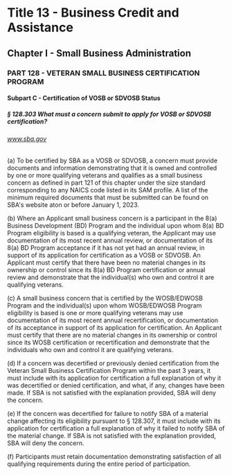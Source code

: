 
# Title 13 - Business Credit and Assistance
## Chapter I - Small Business Administration
### PART 128 - VETERAN SMALL BUSINESS CERTIFICATION PROGRAM
#### Subpart C - Certification of VOSB or SDVOSB Status
##### § 128.303 What must a concern submit to apply for VOSB or SDVOSB certification?
###### www.sba.gov

(a) To be certified by SBA as a VOSB or SDVOSB, a concern must provide documents and information demonstrating that it is owned and controlled by one or more qualifying veterans and qualifies as a small business concern as defined in part 121 of this chapter under the size standard corresponding to any NAICS code listed in its SAM profile. A list of the minimum required documents that must be submitted can be found on SBA's website aton or before January 1, 2023.

(b) Where an Applicant small business concern is a participant in the 8(a) Business Development (BD) Program and the individual upon whom 8(a) BD Program eligibility is based is a qualifying veteran, the Applicant may use documentation of its most recent annual review, or documentation of its 8(a) BD Program acceptance if it has not yet had an annual review, in support of its application for certification as a VOSB or SDVOSB. An Applicant must certify that there have been no material changes in its ownership or control since its 8(a) BD Program certification or annual review and demonstrate that the individual(s) who own and control it are qualifying veterans.

(c) A small business concern that is certified by the WOSB/EDWOSB Program and the individual(s) upon whom WOSB/EDWOSB Program eligibility is based is one or more qualifying veterans may use documentation of its most recent annual recertification, or documentation of its acceptance in support of its application for certification. An Applicant must certify that there are no material changes in its ownership or control since its WOSB certification or recertification and demonstrate that the individuals who own and control it are qualifying veterans.

(d) If a concern was decertified or previously denied certification from the Veteran Small Business Certification Program within the past 3 years, it must include with its application for certification a full explanation of why it was decertified or denied certification, and what, if any, changes have been made. If SBA is not satisfied with the explanation provided, SBA will deny the concern.

(e) If the concern was decertified for failure to notify SBA of a material change affecting its eligibility pursuant to § 128.307, it must include with its application for certification a full explanation of why it failed to notify SBA of the material change. If SBA is not satisfied with the explanation provided, SBA will deny the concern.

(f) Participants must retain documentation demonstrating satisfaction of all qualifying requirements during the entire period of participation.
